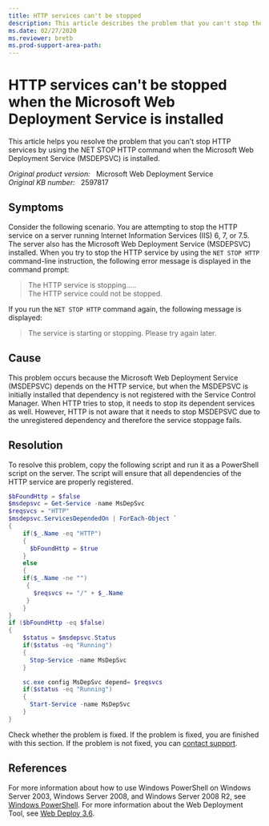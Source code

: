 ```yaml
---
title: HTTP services can't be stopped
description: This article describes the problem that you can't stop the HTTP service by using the NET STOP HTTP command when the Microsoft Web Deployment Service (MSDEPSVC) is installed, and provides a solution.
ms.date: 02/27/2020
ms.reviewer: bretb
ms.prod-support-area-path:
---
```

# HTTP services can't be stopped when the Microsoft Web Deployment Service is installed

This article helps you resolve the problem that you can't stop HTTP services by using the NET STOP HTTP command when the Microsoft Web Deployment Service (MSDEPSVC) is installed.

_Original product version:_ &nbsp; Microsoft Web Deployment Service  
_Original KB number:_ &nbsp; 2597817

## Symptoms

Consider the following scenario. You are attempting to stop the HTTP service on a server running Internet Information Services (IIS) 6, 7, or 7.5. The server also has the Microsoft Web Deployment Service (MSDEPSVC) installed. When you try to stop the HTTP service by using the `NET STOP HTTP` command-line instruction, the following error message is displayed in the command prompt:

> The HTTP service is stopping.....  
> The HTTP service could not be stopped.

If you run the `NET STOP HTTP` command again, the following message is displayed:

> The service is starting or stopping. Please try again later.

## Cause

This problem occurs because the Microsoft Web Deployment Service (MSDEPSVC) depends on the HTTP service, but when the MSDEPSVC is initially installed that dependency is not registered with the Service Control Manager. When HTTP tries to stop, it needs to stop its dependent services as well. However, HTTP is not aware that it needs to stop MSDEPSVC due to the unregistered dependency and therefore the service stoppage fails.

## Resolution

To resolve this problem, copy the following script and run it as a PowerShell script on the server. The script will ensure that all dependencies of the HTTP service are properly registered.

```PowerShell
$bFoundHttp = $false
$msdepsvc = Get-Service -name MsDepSvc
$reqsvcs = "HTTP"
$msdepsvc.ServicesDependedOn | ForEach-Object `
{
    if($_.Name -eq "HTTP")
    {
      $bFoundHttp = $true
    }
    else
    {
    if($_.Name -ne "")
     {
       $reqsvcs += "/" + $_.Name
     }
    }
}
if ($bFoundHttp -eq $false)
{
    $status = $msdepsvc.Status
    if($status -eq "Running")
    {
      Stop-Service -name MsDepSvc
    }

    sc.exe config MsDepSvc depend= $reqsvcs
    if($status -eq "Running")
    {
      Start-Service -name MsDepSvc
    }
}
```

Check whether the problem is fixed. If the problem is fixed, you are finished with this section. If the problem is not fixed, you can [contact support](https://support.microsoft.com/contactus/).

## References

For more information about how to use Windows PowerShell on Windows Server 2003, Windows Server 2008, and Windows Server 2008 R2, see [Windows PowerShell](https://technet.microsoft.com/library/bb978526.aspx). For more information about the Web Deployment Tool, see [Web Deploy 3.6](https://www.iis.net/download/webdeploy).
